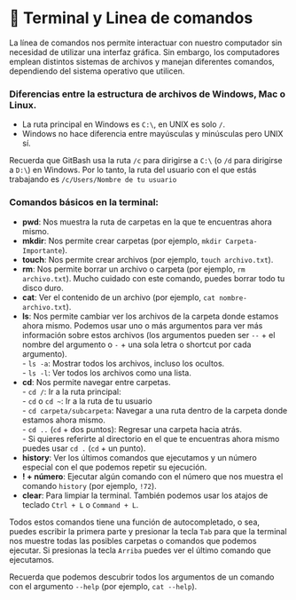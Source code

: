 # 💾 Terminal y Linea de comandos

La línea de comandos nos permite interactuar con nuestro computador sin necesidad de utilizar una interfaz gráfica. Sin embargo, los computadores emplean distintos sistemas de archivos y manejan diferentes comandos, dependiendo del sistema operativo que utilicen.

### **Diferencias** entre la estructura de archivos de Windows, Mac o Linux.

* La ruta principal en Windows es `C:\`, en UNIX es solo `/`.
* Windows no hace diferencia entre mayúsculas y minúsculas pero UNIX sí.

Recuerda que GitBash usa la ruta `/c` para dirigirse a `C:\` (o `/d` para dirigirse a `D:\`) en Windows. Por lo tanto, la ruta del usuario con el que estás trabajando es `/c/Users/Nombre de tu usuario`

### **Comandos básicos en la terminal:**

* **pwd**: Nos muestra la ruta de carpetas en la que te encuentras ahora mismo.
* **mkdir**: Nos permite crear carpetas (por ejemplo, `mkdir Carpeta-Importante`).
* **touch**: Nos permite crear archivos (por ejemplo, `touch archivo.txt`).
* **rm**: Nos permite borrar un archivo o carpeta (por ejemplo, `rm archivo.txt`). Mucho cuidado con este comando, puedes borrar todo tu disco duro.
* **cat**: Ver el contenido de un archivo (por ejemplo, `cat nombre-archivo.txt`).
* **ls**: Nos permite cambiar ver los archivos de la carpeta donde estamos ahora mismo. Podemos usar uno o más argumentos para ver más información sobre estos archivos (los argumentos pueden ser `--` + el nombre del argumento o `-` + una sola letra o shortcut por cada argumento).\
  \- `ls -a`: Mostrar todos los archivos, incluso los ocultos.\
  \- `ls -l`: Ver todos los archivos como una lista.
* **cd**: Nos permite navegar entre carpetas.\
  \- `cd /`: Ir a la ruta principal:\
  \- `cd` o `cd ~`: Ir a la ruta de tu usuario\
  \- `cd carpeta/subcarpeta`: Navegar a una ruta dentro de la carpeta donde estamos ahora mismo.\
  \- `cd ..` (`cd` + dos puntos): Regresar una carpeta hacia atrás.\
  \- Si quieres referirte al directorio en el que te encuentras ahora mismo puedes usar `cd .` (`cd` + un punto).
* **history**: Ver los últimos comandos que ejecutamos y un número especial con el que podemos repetir su ejecución.
* **! + número**: Ejecutar algún comando con el número que nos muestra el comando `history` (por ejemplo, `!72`).
* **clear**: Para limpiar la terminal. También podemos usar los atajos de teclado `Ctrl + L` o `Command + L`.

Todos estos comandos tiene una función de autocompletado, o sea, puedes escribir la primera parte y presionar la tecla `Tab` para que la terminal nos muestre todas las posibles carpetas o comandos que podemos ejecutar. Si presionas la tecla `Arriba` puedes ver el último comando que ejecutamos.

Recuerda que podemos descubrir todos los argumentos de un comando con el argumento `--help` (por ejemplo, `cat --help`).
